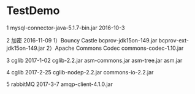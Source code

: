 # TestDemo

 1 mysql-connector-java-5.1.7-bin.jar 2016-10-3
 
 2 加密 2016-11-09
  1）Bouncy Castle
   bcprov-jdk15on-149.jar
   bcprov-ext-jdk15on-149.jar
  2）Apache Commons Codec
   commons-codec-1.10.jar
   
 3 cglib 2017-1-02
   cglib-2.2.jar
   asm-commons.jar
   asm-tree.jar
   asm.jar
   
 4 cglib 2017-2-25
 cglib-nodep-2.2.jar
 commons-io-2.2.jar
 
 5 rabbitMQ 2017-3-7
 amqp-client-4.1.0.jar
 
